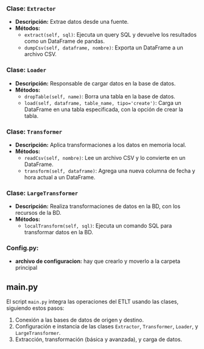 ### Clase: `Extractor`
- **Descripción:** Extrae datos desde una fuente.
- **Métodos:**
  - `extract(self, sql)`: Ejecuta un query SQL y devuelve los resultados como un DataFrame de pandas.
  - `dumpCsv(self, dataframe, nombre)`: Exporta un DataFrame a un archivo CSV.

### Clase: `Loader`
- **Descripción:** Responsable de cargar datos en la base de datos.
- **Métodos:**
  - `dropTable(self, name)`: Borra una tabla en la base de datos.
  - `load(self, dataframe, table_name, tipo='create')`: Carga un DataFrame en una tabla especificada, con la opción de crear la tabla.

### Clase: `Transformer`
- **Descripción:** Aplica transformaciones a los datos en memoria local.
- **Métodos:**
  - `readCsv(self, nombre)`: Lee un archivo CSV y lo convierte en un DataFrame.
  - `transform(self, dataframe)`: Agrega una nueva columna de fecha y hora actual a un DataFrame.

### Clase: `LargeTransformer`
- **Descripción:** Realiza transformaciones de datos en la BD, con los recursos de la BD.
- **Métodos:**
  - `localTransform(self, sql)`: Ejecuta un comando SQL para transformar datos en la BD.

### Config.py:
- **archivo de configuracion:** hay que crearlo y moverlo a la carpeta principal

## main.py

El script `main.py` integra las operaciones del ETLT usando las clases, siguiendo estos pasos:
1. Conexión a las bases de datos de origen y destino.
2. Configuración e instancia de las clases `Extractor`, `Transformer`, `Loader`, y `LargeTransformer`.
3. Extracción, transformación (básica y avanzada), y carga de datos.